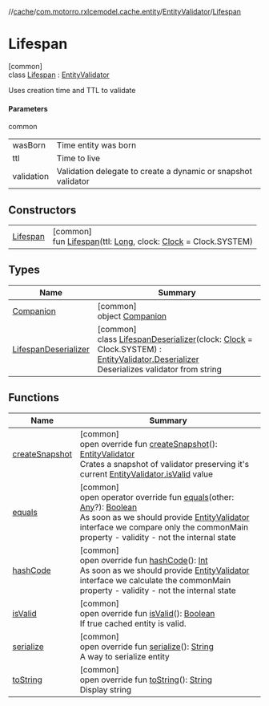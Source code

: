 //[cache](../../../../index.md)/[com.motorro.rxlcemodel.cache.entity](../../index.md)/[EntityValidator](../index.md)/[Lifespan](index.md)

# Lifespan

[common]\
class [Lifespan](index.md) : [EntityValidator](../index.md)

Uses creation time and TTL to validate

#### Parameters

common

| | |
|---|---|
| wasBorn | Time entity was born |
| ttl | Time to live |
| validation | Validation delegate to create a dynamic or snapshot validator |

## Constructors

| | |
|---|---|
| [Lifespan](-lifespan.md) | [common]<br>fun [Lifespan](-lifespan.md)(ttl: [Long](https://kotlinlang.org/api/latest/jvm/stdlib/kotlin/-long/index.html), clock: [Clock](../../../../../common/com.motorro.rxlcemodel.common/-clock/index.md) = Clock.SYSTEM) |

## Types

| Name | Summary |
|---|---|
| [Companion](-companion/index.md) | [common]<br>object [Companion](-companion/index.md) |
| [LifespanDeserializer](-lifespan-deserializer/index.md) | [common]<br>class [LifespanDeserializer](-lifespan-deserializer/index.md)(clock: [Clock](../../../../../common/com.motorro.rxlcemodel.common/-clock/index.md) = Clock.SYSTEM) : [EntityValidator.Deserializer](../-deserializer/index.md)<br>Deserializes validator from string |

## Functions

| Name | Summary |
|---|---|
| [createSnapshot](create-snapshot.md) | [common]<br>open override fun [createSnapshot](create-snapshot.md)(): [EntityValidator](../index.md)<br>Crates a snapshot of validator preserving it's current [EntityValidator.isValid](../is-valid.md) value |
| [equals](equals.md) | [common]<br>open operator override fun [equals](equals.md)(other: [Any](https://kotlinlang.org/api/latest/jvm/stdlib/kotlin/-any/index.html)?): [Boolean](https://kotlinlang.org/api/latest/jvm/stdlib/kotlin/-boolean/index.html)<br>As soon as we should provide [EntityValidator](../index.md) interface we compare only the commonMain property - validity - not the internal state |
| [hashCode](hash-code.md) | [common]<br>open override fun [hashCode](hash-code.md)(): [Int](https://kotlinlang.org/api/latest/jvm/stdlib/kotlin/-int/index.html)<br>As soon as we should provide [EntityValidator](../index.md) interface we calculate the commonMain property - validity - not the internal state |
| [isValid](is-valid.md) | [common]<br>open override fun [isValid](is-valid.md)(): [Boolean](https://kotlinlang.org/api/latest/jvm/stdlib/kotlin/-boolean/index.html)<br>If true cached entity is valid. |
| [serialize](serialize.md) | [common]<br>open override fun [serialize](serialize.md)(): [String](https://kotlinlang.org/api/latest/jvm/stdlib/kotlin/-string/index.html)<br>A way to serialize entity |
| [toString](to-string.md) | [common]<br>open override fun [toString](to-string.md)(): [String](https://kotlinlang.org/api/latest/jvm/stdlib/kotlin/-string/index.html)<br>Display string |
